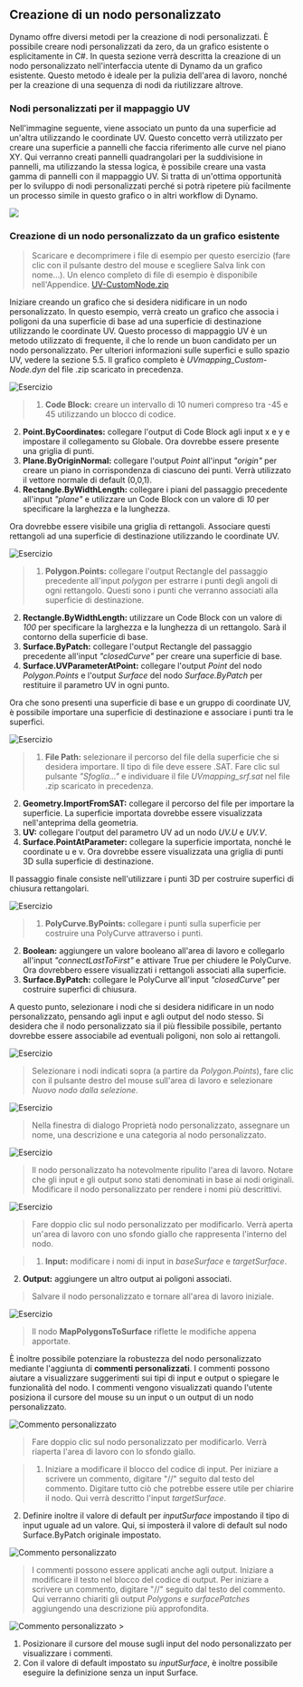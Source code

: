 

## Creazione di un nodo personalizzato

Dynamo offre diversi metodi per la creazione di nodi personalizzati. È possibile creare nodi personalizzati da zero, da un grafico esistente o esplicitamente in C#. In questa sezione verrà descritta la creazione di un nodo personalizzato nell'interfaccia utente di Dynamo da un grafico esistente. Questo metodo è ideale per la pulizia dell'area di lavoro, nonché per la creazione di una sequenza di nodi da riutilizzare altrove.

### Nodi personalizzati per il mappaggio UV

Nell'immagine seguente, viene associato un punto da una superficie ad un'altra utilizzando le coordinate UV. Questo concetto verrà utilizzato per creare una superficie a pannelli che faccia riferimento alle curve nel piano XY. Qui verranno creati pannelli quadrangolari per la suddivisione in pannelli, ma utilizzando la stessa logica, è possibile creare una vasta gamma di pannelli con il mappaggio UV. Si tratta di un'ottima opportunità per lo sviluppo di nodi personalizzati perché si potrà ripetere più facilmente un processo simile in questo grafico o in altri workflow di Dynamo.

![](images/10-2/uvMap2-01-01.jpg)

### Creazione di un nodo personalizzato da un grafico esistente

> Scaricare e decomprimere i file di esempio per questo esercizio (fare clic con il pulsante destro del mouse e scegliere Salva link con nome...). Un elenco completo di file di esempio è disponibile nell'Appendice. [UV-CustomNode.zip](datasets/10-2/UV-CustomNode.zip)

Iniziare creando un grafico che si desidera nidificare in un nodo personalizzato. In questo esempio, verrà creato un grafico che associa i poligoni da una superficie di base ad una superficie di destinazione utilizzando le coordinate UV. Questo processo di mappaggio UV è un metodo utilizzato di frequente, il che lo rende un buon candidato per un nodo personalizzato. Per ulteriori informazioni sulle superfici e sullo spazio UV, vedere la sezione 5.5. Il grafico completo è *UVmapping_Custom-Node.dyn* del file .zip scaricato in precedenza.

![Esercizio](images/10-2/UVmapping01.jpg)

> 1. **Code Block:** creare un intervallo di 10 numeri compreso tra -45 e 45 utilizzando un blocco di codice.
2. **Point.ByCoordinates:** collegare l'output di Code Block agli input x e y e impostare il collegamento su Globale. Ora dovrebbe essere presente una griglia di punti.
3. **Plane.ByOriginNormal:** collegare l'output *Point* all'input *"origin"* per creare un piano in corrispondenza di ciascuno dei punti. Verrà utilizzato il vettore normale di default (0,0,1).
4. **Rectangle.ByWidthLength:** collegare i piani del passaggio precedente all'input *"plane"* e utilizzare un Code Block con un valore di *10* per specificare la larghezza e la lunghezza.

Ora dovrebbe essere visibile una griglia di rettangoli. Associare questi rettangoli ad una superficie di destinazione utilizzando le coordinate UV.

![Esercizio](images/10-2/UVmapping02.jpg)

> 1. **Polygon.Points:** collegare l'output Rectangle del passaggio precedente all'input *polygon* per estrarre i punti degli angoli di ogni rettangolo. Questi sono i punti che verranno associati alla superficie di destinazione.
2. **Rectangle.ByWidthLength:** utilizzare un Code Block con un valore di *100* per specificare la larghezza e la lunghezza di un rettangolo. Sarà il contorno della superficie di base.
3. **Surface.ByPatch:** collegare l'output Rectangle del passaggio precedente all'input *"closedCurve"* per creare una superficie di base.
4. **Surface.UVParameterAtPoint:** collegare l'output *Point* del nodo *Polygon.Points* e l'output *Surface* del nodo *Surface.ByPatch* per restituire il parametro UV in ogni punto.

Ora che sono presenti una superficie di base e un gruppo di coordinate UV, è possibile importare una superficie di destinazione e associare i punti tra le superfici.

![Esercizio](images/10-2/UVmapping03.jpg)

> 1. **File Path:** selezionare il percorso del file della superficie che si desidera importare. Il tipo di file deve essere .SAT. Fare clic sul pulsante *"Sfoglia..."* e individuare il file *UVmapping_srf.sat* nel file .zip scaricato in precedenza.
2. **Geometry.ImportFromSAT:** collegare il percorso del file per importare la superficie. La superficie importata dovrebbe essere visualizzata nell'anteprima della geometria.
3. **UV:** collegare l'output del parametro UV ad un nodo *UV.U* e *UV.V*.
4. **Surface.PointAtParameter:** collegare la superficie importata, nonché le coordinate u e v. Ora dovrebbe essere visualizzata una griglia di punti 3D sulla superficie di destinazione.

Il passaggio finale consiste nell'utilizzare i punti 3D per costruire superfici di chiusura rettangolari.

![Esercizio](images/10-2/UVmapping04.jpg)

> 1. **PolyCurve.ByPoints:** collegare i punti sulla superficie per costruire una PolyCurve attraverso i punti.
2. **Boolean:** aggiungere un valore booleano all'area di lavoro e collegarlo all'input *"connectLastToFirst"* e attivare True per chiudere le PolyCurve. Ora dovrebbero essere visualizzati i rettangoli associati alla superficie.
3. **Surface.ByPatch:** collegare le PolyCurve all'input *"closedCurve"* per costruire superfici di chiusura.

A questo punto, selezionare i nodi che si desidera nidificare in un nodo personalizzato, pensando agli input e agli output del nodo stesso. Si desidera che il nodo personalizzato sia il più flessibile possibile, pertanto dovrebbe essere associabile ad eventuali poligoni, non solo ai rettangoli.

![Esercizio](images/10-2/UVmapping05.jpg)

> Selezionare i nodi indicati sopra (a partire da *Polygon.Points*), fare clic con il pulsante destro del mouse sull'area di lavoro e selezionare *Nuovo nodo dalla selezione*.

![Esercizio](images/10-2/UVmapping06.jpg)

> Nella finestra di dialogo Proprietà nodo personalizzato, assegnare un nome, una descrizione e una categoria al nodo personalizzato.

![Esercizio](images/10-2/UVmapping07.jpg)

> Il nodo personalizzato ha notevolmente ripulito l'area di lavoro. Notare che gli input e gli output sono stati denominati in base ai nodi originali. Modificare il nodo personalizzato per rendere i nomi più descrittivi.

![Esercizio](images/10-2/UVmapping08.jpg)

> Fare doppio clic sul nodo personalizzato per modificarlo. Verrà aperta un'area di lavoro con uno sfondo giallo che rappresenta l'interno del nodo.

> 1. **Input:** modificare i nomi di input in *baseSurface* e *targetSurface*.
2. **Output:** aggiungere un altro output ai poligoni associati.
> Salvare il nodo personalizzato e tornare all'area di lavoro iniziale.

![Esercizio](images/10-2/UVmapping09.jpg)

> Il nodo **MapPolygonsToSurface** riflette le modifiche appena apportate.

È inoltre possibile potenziare la robustezza del nodo personalizzato mediante l'aggiunta di **commenti personalizzati**. I commenti possono aiutare a visualizzare suggerimenti sui tipi di input e output o spiegare le funzionalità del nodo. I commenti vengono visualizzati quando l'utente posiziona il cursore del mouse su un input o un output di un nodo personalizzato.

![Commento personalizzato](images/10-2/UVmapping_Custom1.jpg)

> Fare doppio clic sul nodo personalizzato per modificarlo. Verrà riaperta l'area di lavoro con lo sfondo giallo.

> 1. Iniziare a modificare il blocco del codice di input. Per iniziare a scrivere un commento, digitare "//" seguito dal testo del commento. Digitare tutto ciò che potrebbe essere utile per chiarire il nodo. Qui verrà descritto l'input *targetSurface*.
2. Definire inoltre il valore di default per *inputSurface* impostando il tipo di input uguale ad un valore. Qui, si imposterà il valore di default sul nodo Surface.ByPatch originale impostato.

![Commento personalizzato](images/10-2/UVmapping_Custom1_.jpg)

> I commenti possono essere applicati anche agli output. Iniziare a modificare il testo nel blocco del codice di output. Per iniziare a scrivere un commento, digitare "//" seguito dal testo del commento. Qui verranno chiariti gli output *Polygons* e *surfacePatches* aggiungendo una descrizione più approfondita.

![Commento personalizzato](images/10-2/UVmapping_Custom2.jpg) >

1. Posizionare il cursore del mouse sugli input del nodo personalizzato per visualizzare i commenti.
2. Con il valore di default impostato su *inputSurface*, è inoltre possibile eseguire la definizione senza un input Surface.

